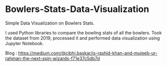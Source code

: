 # Bowlers-Stats-Data-Visualization
Simple Data Visualization on Bowlers Stats.

I used Python libraries to compare the bowling stats of all the bowlers. Took the dataset from 2019, processed it and performed data visualization using Jupyter Notebook.

Blog : https://medium.com/@cibhi.baskar/is-rashid-khan-and-mujeeb-ur-rahman-the-next-spin-wizards-f71e37c5db7d
